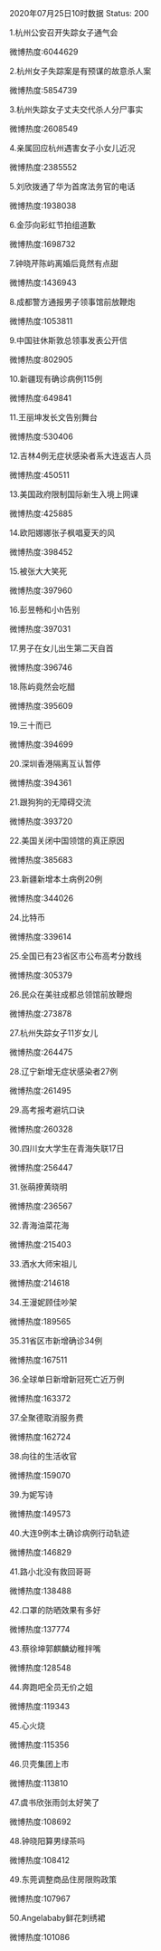 2020年07月25日10时数据
Status: 200

1.杭州公安召开失踪女子通气会

微博热度:6044629

2.杭州女子失踪案是有预谋的故意杀人案

微博热度:5854739

3.杭州失踪女子丈夫交代杀人分尸事实

微博热度:2608549

4.亲属回应杭州遇害女子小女儿近况

微博热度:2385552

5.刘欣拨通了华为首席法务官的电话

微博热度:1938038

6.金莎向彩虹节拍组道歉

微博热度:1698732

7.钟晓芹陈屿离婚后竟然有点甜

微博热度:1436943

8.成都警方通报男子领事馆前放鞭炮

微博热度:1053811

9.中国驻休斯敦总领事发表公开信

微博热度:802905

10.新疆现有确诊病例115例

微博热度:649841

11.王丽坤发长文告别舞台

微博热度:530406

12.吉林4例无症状感染者系大连返吉人员

微博热度:450511

13.美国政府限制国际新生入境上网课

微博热度:425885

14.欧阳娜娜张子枫唱夏天的风

微博热度:398452

15.被张大大笑死

微博热度:397960

16.彭昱畅和小h告别

微博热度:397031

17.男子在女儿出生第二天自首

微博热度:396746

18.陈屿竟然会吃醋

微博热度:395609

19.三十而已

微博热度:394699

20.深圳香港隔离互认暂停

微博热度:394361

21.跟狗狗的无障碍交流

微博热度:393720

22.美国关闭中国领馆的真正原因

微博热度:385683

23.新疆新增本土病例20例

微博热度:344026

24.比特币

微博热度:339614

25.全国已有23省区市公布高考分数线

微博热度:305379

26.民众在美驻成都总领馆前放鞭炮

微博热度:273878

27.杭州失踪女子11岁女儿

微博热度:264475

28.辽宁新增无症状感染者27例

微博热度:261495

29.高考报考避坑口诀

微博热度:260328

30.四川女大学生在青海失联17日

微博热度:256447

31.张萌撩黄晓明

微博热度:236567

32.青海油菜花海

微博热度:215403

33.洒水大师宋祖儿

微博热度:214618

34.王漫妮顾佳吵架

微博热度:189565

35.31省区市新增确诊34例

微博热度:167511

36.全球单日新增新冠死亡近万例

微博热度:163372

37.全聚德取消服务费

微博热度:162724

38.向往的生活收官

微博热度:159070

39.为妮写诗

微博热度:149573

40.大连9例本土确诊病例行动轨迹

微博热度:146829

41.路小北没有救回哥哥

微博热度:138488

42.口罩的防晒效果有多好

微博热度:137774

43.蔡徐坤郭麒麟幼稚拌嘴

微博热度:128548

44.奔跑吧全员无价之姐

微博热度:119343

45.心火烧

微博热度:115356

46.贝壳集团上市

微博热度:113810

47.虞书欣张雨剑太好笑了

微博热度:108692

48.钟晓阳算男绿茶吗

微博热度:108412

49.东莞调整商品住房限购政策

微博热度:107967

50.Angelababy鲜花刺绣裙

微博热度:101086

